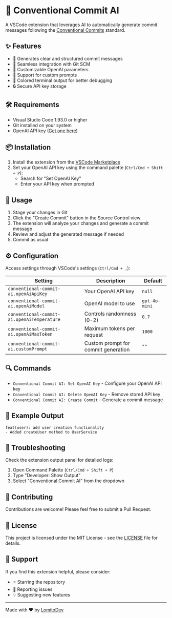 # 🤖 Conventional Commit AI

A VSCode extension that leverages AI to automatically generate commit messages following the [Conventional Commits](https://www.conventionalcommits.org/) standard.

## ✨ Features

- 🎯 Generates clear and structured commit messages
- 🔄 Seamless integration with Git SCM
- 🎨 Customizable OpenAI parameters
- 📝 Support for custom prompts
- 🌈 Colored terminal output for better debugging
- 🔒 Secure API key storage

## 🛠️ Requirements

- Visual Studio Code 1.93.0 or higher
- Git installed on your system
- OpenAI API key ([Get one here](https://platform.openai.com/))

## 📦 Installation

1. Install the extension from the [VSCode Marketplace](https://marketplace.visualstudio.com/)
2. Set your OpenAI API key using the command palette (`Ctrl/Cmd + Shift + P`):
   - Search for "Set OpenAI Key"
   - Enter your API key when prompted

## 🚀 Usage

1. Stage your changes in Git
2. Click the "Create Commit" button in the Source Control view
3. The extension will analyze your changes and generate a commit message
4. Review and adjust the generated message if needed
5. Commit as usual

## ⚙️ Configuration

Access settings through VSCode's settings (`Ctrl/Cmd + ,`):

| Setting | Description | Default |
|---------|-------------|---------|
| `conventional-commit-ai.openAiApiKey` | Your OpenAI API key | `null` |
| `conventional-commit-ai.openAiModel` | OpenAI model to use | `gpt-4o-mini` |
| `conventional-commit-ai.openAiTemperature` | Controls randomness (0-2) | `0.7` |
| `conventional-commit-ai.openAiMaxToken` | Maximum tokens per request | `1000` |
| `conventional-commit-ai.customPrompt` | Custom prompt for commit generation | `""` |

## 🔍 Commands

- `Conventional Commit AI: Set OpenAI Key` - Configure your OpenAI API key
- `Conventional Commit AI: Delete OpenAI Key` - Remove stored API key
- `Conventional Commit AI: Create Commit` - Generate a commit message

## 📝 Example Output
```
feat(user): add user creation functionality
- Added createUser method to UserService
```

## 🐛 Troubleshooting

Check the extension output panel for detailed logs:
1. Open Command Palette (`Ctrl/Cmd + Shift + P`)
2. Type "Developer: Show Output"
3. Select "Conventional Commit AI" from the dropdown

## 🤝 Contributing

Contributions are welcome! Please feel free to submit a Pull Request.

## 📄 License

This project is licensed under the MIT License - see the [LICENSE](LICENSE) file for details.

## 💖 Support

If you find this extension helpful, please consider:
- ⭐ Starring the repository
- 🐛 Reporting issues
- 💡 Suggesting new features

---

Made with ❤️ by [LomitoDev](https://github.com/LomitoDev)